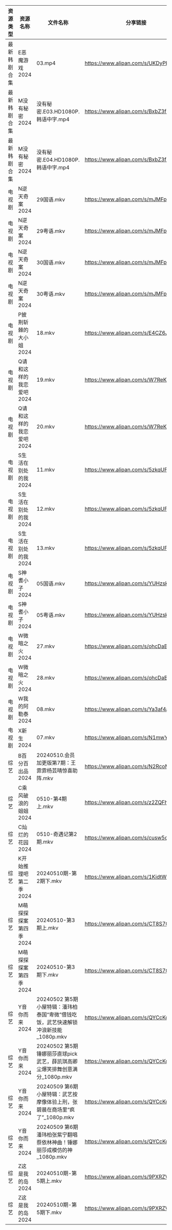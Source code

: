 | 资源类型   | 资源名称           | 文件名称                                                  | 分享链接                                 | 更新时间                |
| ------ | -------------- | ----------------------------------------------------- | ------------------------------------ | ------------------- |
| 最新韩剧合集 | E恶魔游戏2024      | 03.mp4                                                | https://www.alipan.com/s/UKDyPbTuTjh | 2024-05-10 00:05:25 |
| 最新韩剧合集 | M没有秘密2024      | 没有秘密.E03.HD1080P.韩语中字.mp4                             | https://www.alipan.com/s/BxbZ3fCPnfq | 2024-05-10 10:08:21 |
| 最新韩剧合集 | M没有秘密2024      | 没有秘密.E04.HD1080P.韩语中字.mp4                             | https://www.alipan.com/s/BxbZ3fCPnfq | 2024-05-10 10:08:21 |
| 电视剧    | N逆天奇案2024      | 29国语.mkv                                              | https://www.alipan.com/s/mJMFp4HEXy4 | 2024-05-10 22:09:37 |
| 电视剧    | N逆天奇案2024      | 29粤语.mkv                                              | https://www.alipan.com/s/mJMFp4HEXy4 | 2024-05-10 22:09:37 |
| 电视剧    | N逆天奇案2024      | 30国语.mkv                                              | https://www.alipan.com/s/mJMFp4HEXy4 | 2024-05-10 22:09:36 |
| 电视剧    | N逆天奇案2024      | 30粤语.mkv                                              | https://www.alipan.com/s/mJMFp4HEXy4 | 2024-05-10 22:09:36 |
| 电视剧    | P披荆斩棘的大小姐2024  | 18.mkv                                                | https://www.alipan.com/s/E4CZ6JppfTo | 2024-05-10 00:06:05 |
| 电视剧    | Q请和这样的我恋爱吧2024 | 19.mkv                                                | https://www.alipan.com/s/W7ReKJNhFKS | 2024-05-10 20:06:59 |
| 电视剧    | Q请和这样的我恋爱吧2024 | 20.mkv                                                | https://www.alipan.com/s/W7ReKJNhFKS | 2024-05-10 20:06:59 |
| 电视剧    | S生活在别处的我2024   | 11.mkv                                                | https://www.alipan.com/s/5zkqUFHwghK | 2024-05-10 00:06:26 |
| 电视剧    | S生活在别处的我2024   | 12.mkv                                                | https://www.alipan.com/s/5zkqUFHwghK | 2024-05-10 00:06:25 |
| 电视剧    | S生活在别处的我2024   | 13.mkv                                                | https://www.alipan.com/s/5zkqUFHwghK | 2024-05-10 20:07:13 |
| 电视剧    | S神耆小子2024      | 05国语.mkv                                              | https://www.alipan.com/s/YUHzska9nMA | 2024-05-10 22:10:26 |
| 电视剧    | S神耆小子2024      | 05粤语.mkv                                              | https://www.alipan.com/s/YUHzska9nMA | 2024-05-10 22:10:26 |
| 电视剧    | W微暗之火2024      | 27.mkv                                                | https://www.alipan.com/s/ohcDaBag3PW | 2024-05-10 20:08:02 |
| 电视剧    | W微暗之火2024      | 28.mkv                                                | https://www.alipan.com/s/ohcDaBag3PW | 2024-05-10 20:08:02 |
| 电视剧    | W我的阿勒泰2024     | 08.mkv                                                | https://www.alipan.com/s/Ya3af4aLHQV | 2024-05-10 22:11:00 |
| 电视剧    | X新生2024        | 07.mkv                                                | https://www.alipan.com/s/N1mwY3kznmo | 2024-05-10 14:10:59 |
| 综艺     | B百分百出品2024     | 20240510.会员加更版第7期：王霏霏杨芸晴惊喜助阵.mkv                      | https://www.alipan.com/s/N2RcoMVTDZC | 2024-05-10 14:14:29 |
| 综艺     | C乘风破浪的姐姐2024   | 0510-第4期上.mkv                                         | https://www.alipan.com/s/z2ZQFhKX5nR | 2024-05-10 14:14:34 |
| 综艺     | C灿烂的花园2024     | 0510-奇遇记第2期.mkv                                       | https://www.alipan.com/s/cusw5oJaLFV | 2024-05-10 14:14:39 |
| 综艺     | K开始推理吧第二季2024  | 20240510期-第2期下.mkv                                    | https://www.alipan.com/s/1KidtWGLx2b | 2024-05-10 20:09:25 |
| 综艺     | M萌探探探案第四季2024  | 20240510-第3期上.mkv                                     | https://www.alipan.com/s/CT8S7QehFWz | 2024-05-10 14:15:08 |
| 综艺     | M萌探探探案第四季2024  | 20240510-第3期下.mkv                                     | https://www.alipan.com/s/CT8S7QehFWz | 2024-05-10 14:15:07 |
| 综艺     | Y音你而来2024      | 20240502 第5期 小屋特辑：潘玮柏泰国“卑微”借钱吃饭，武艺快速解锁冲浪新技能_1080p.mkv | https://www.alipan.com/s/QYCcKoCFWz9 | 2024-05-10 14:15:40 |
| 综艺     | Y音你而来2024      | 20240502 第5期 锤娜丽莎直球pick武艺，薛凯琪高卿尘爆笑排舞创意满分_1080p.mkv    | https://www.alipan.com/s/QYCcKoCFWz9 | 2024-05-10 14:15:39 |
| 综艺     | Y音你而来2024      | 20240509 第6期 小屋特辑：武艺按摩像体验上刑，张碧晨在商场里“疯了”_1080p.mkv     | https://www.alipan.com/s/QYCcKoCFWz9 | 2024-05-10 14:15:39 |
| 综艺     | Y音你而来2024      | 20240509 第6期 潘玮柏张紫宁翻唱蔡依林神曲！锤娜丽莎成模仿的神_1080p.mkv        | https://www.alipan.com/s/QYCcKoCFWz9 | 2024-05-10 14:15:39 |
| 综艺     | Z这是我的岛2024     | 20240510期-第5期上.mkv                                    | https://www.alipan.com/s/9PXRZVhrjvh | 2024-05-10 14:15:43 |
| 综艺     | Z这是我的岛2024     | 20240510期-第5期下.mkv                                    | https://www.alipan.com/s/9PXRZVhrjvh | 2024-05-10 14:15:43 |
